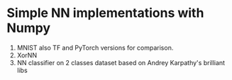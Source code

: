 # Simple NN implementations with Numpy

1. MNIST also TF and PyTorch versions for comparison. 
2. XorNN 
3. NN classifier on 2 classes dataset based on Andrey Karpathy's brilliant libs 
